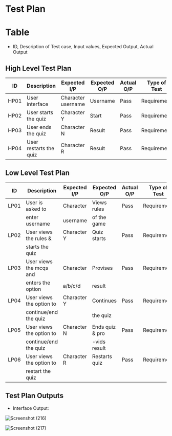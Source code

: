 # Test Plan

# Table
* ID, Description of Test case, Input values, Expected Output, Actual Output

## High Level Test Plan

| ID | Description | Expected I/P | Expected O/P | Actual O/P | Type of Test |
|----|----------------------|-------------|-------------|-------------|--------------|
|HP01| User interface| Character username | Username | Pass| Requirement |
|HP02| User starts the quiz | Character Y | Start | Pass| Requirement |
|HP03| User ends the quiz | Character N | Result | Pass| Requirement |
|HP04| User restarts the quiz | Character R | Result | Pass| Requirement |

## Low Level Test Plan

| ID | Description | Expected I/P | Expected O/P| Actual O/P | Type of Test| ID |
|----|--------------------------|-------------|---------------|------|------------|----|
|LP01| User is asked to | Character | Views rules | Pass | Requirement|HP01|
|    | enter username   | username  | of the game |      |            |    |
|LP02| User views the rules & | Character Y| Quiz starts | Pass | Requirement|HP02|
|    | starts the quiz        |            |             |      |            |    |
|LP03| User views the mcqs and | Character | Provises  | Pass | Requirement|HP02|
|    | enters the option       | a/b/c/d   | result    |      |            |    |
|LP04| User views the option to | Character Y | Continues |Pass| Requirement|HP02| 
|    | continue/end the quiz    |             | the quiz  |    |            |    |
|LP05| User views the option to | Character N | Ends quiz & pro| Pass | Requirement|HP03|
|    | continue/end the quiz    |             | -vids result   |      |            |    |
|LP06| User views the option to | Character R | Restarts quiz | Pass | Requirement |HP04|
|    | restart the quiz         |             |               |      |             |    |

## Test Plan Outputs
* Interface Output:
 
 ![Screenshot (216)](https://user-images.githubusercontent.com/42509490/153711501-1200e7af-e79c-42ba-ad1b-cf8bf65bbffd.png) 
 
 ![Screenshot (217)](https://user-images.githubusercontent.com/42509490/153711526-3822287f-d92c-4935-84d9-d38d3ee92144.png)


 
